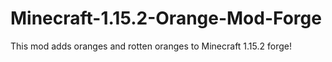 # Minecraft-1.15.2-Orange-Mod-Forge
This mod adds oranges and rotten oranges to Minecraft 1.15.2 forge!
